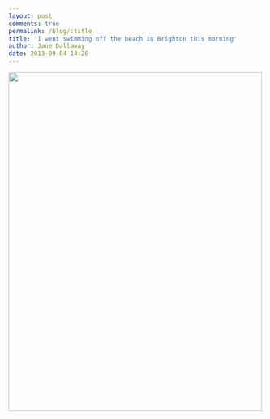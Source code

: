 ```yaml
---
layout: post
comments: true
permalink: /blog/:title
title: 'I went swimming off the beach in Brighton this morning'
author: Jane Dallaway
date: 2013-09-04 14:26
---
```


<div><a href="http://static.skitters.dallaway.com/Dtp_photo.JPG"><img src="http://static.skitters.dallaway.com/Dtp_thumb_photo.JPG" width="500" height="667"/></a></div>



 
      

